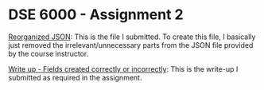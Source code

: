 # DSE 6000 - Assignment 2

[Reorganized JSON](Reorganized%20JSON.json): This is the file I submitted. To create this file, I basically just removed the irrelevant/unnecessary parts from the JSON file provided by the course instructor.

[Write up - Fields created correctly or incorrectly](Write%20up%20-%20Fields%20created%20correctly%20or%20incorrectly.pdf): This is the write-up I submitted as required in the assignment.
